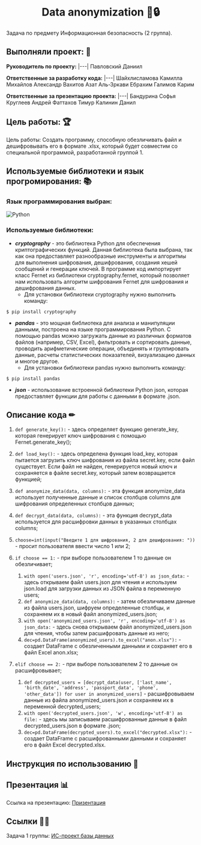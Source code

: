 <h1 align="center">Data anonymization 📝🔒</h1> 

Задача по предмету Информационная безопасность (2 группа).
## Выполняли проект: 👥

**Руководитель по проекту:** 
|---|
Павловский Даниил 

**Ответственные за разработку кода:** 
|---|
Шайхлисламова Камилла 
Михайлов Александр
Вахитов Азат
Аль-Зркави Ебрахим
Галимов Карим

 **Ответственные за презентацию проекта:**
|---|
Бандурина Софья
Круглеев Андрей
Фаттахов Тимур
Калинин Данил

## Цель работы: 🏆
Цель работы: Создать программу, способную обезличивать файл и дешифровывать его в формате .xlsx, который будет совместим со специальной программой, разработанной группой 1.

## Используемые библиотеки и язык прогромирования: 📚

### Язык программирования выбран: 
![Python](https://img.shields.io/badge/python-3670A0?style=for-the-badge&logo=python&logoColor=ffdd54)

### Используемые библиотеки: 
- ***cryptography*** - это библиотека Python для обеспечения криптографических функций. Данная библиотека была выбрана, так как она предоставляет разнообразные инструменты и алгоритмы для выполнения шифрования, дешифрования, создания хешей сообщений и генерации ключей. В программе код импортирует класс Fernet из библиотеки cryptography.fernet, который позволяет нам использовать алгоритм шифрования Fernet для шифрования и дешифрования данных.
   - Для установки библиотеки cryptography нужно выполнить команду:
```
$ pip install cryptography
```


- ***pandas*** - это мощная библиотека для анализа и манипуляции данными, построена на языке программирования Python. С помощью pandas можно загружать данные из различных форматов файлов (например, CSV, Excel), фильтровать и сортировать данные, проводить арифметические операции, объединять и группировать данные, расчеты статистических показателей, визуализацию данных и многое другое.
   - Для установки библиотеки pandas нужно выполнить команду:
```
$ pip install pandas
```

- ***json*** - использование встроенной библиотеки Python json, которая предоставляет функции для работы с данными в формате .json.

## Описание кода ✏
1. `def generate_key():` - здесь определяет функцию generate_key, которая генерирует ключ шифрования с помощью Fernet.generate_key();

2. `def load_key():` - здесь определена функция load_key, которая пытается загрузить ключ шифрования из файла secret.key, если файл существует. Если файл не найден, генерируется новый ключ и сохраняется в файле secret.key, который затем возвращается функцией;

3. `def anonymize_data(data, columns):` - эта функция anonymize_data использует полученные данные и список столбцов columns для шифрования определенных столбцов данных;

4. `def decrypt_data(data, columns):` - эта функция decrypt_data используется для расшифровки данных в указанных столбцах columns;

5. `choose=int(input("Введите 1 для шифрования, 2 для дешифрования: "))` - просит пользователя ввести число 1 или 2;

6. `if choose == 1:` - при выборе пользователем 1 то данные он обезличивает;
   1. `with open('users.json', 'r', encoding='utf-8') as json_data:` - здесь открываем файл users.json для чтения и используем json.load для загрузки данных из JSON файла в переменную users;
   2. `def anonymize_data(data, columns):` - затем обезличиваем данные из файла users.json, шифруем определенные столбцы, и сохраняем их в новый файл anonymized_users.json;
   3. `with open('anonymized_users.json', 'r', encoding='utf-8') as json_data:` - здесь снова открываем файл anonymized_users.json для чтения, чтобы затем расшифровать данные из него;
   4. `dec=pd.DataFrame(anonymized_users).to_excel("anon.xlsx"):` - создает DataFrame с обезличенными данными и сохраняет его в файл Excel anon.xlsx;

11. `elif choose == 2:` - при выборе пользователем 2 то данные он расшифровывает;
    1. `def decrypted_users = [decrypt_data(user, ['last_name', 'birth_date', 'address', 'passport_data', 'phone', 'other_data']) for user in anonymized_users]` - расшифровываем данные из файла anonymized_users.json и сохраняем их в переменной decrypted_users;
    2. `with open('decrypted_users.json', 'w', encoding='utf-8') as file:` - здесь мы записываем расшифрованные данные в файл decrypted_users.json в формате .json;
    3. `dec=pd.DataFrame(decrypted_users).to_excel("decrypted.xlsx"):` - создает DataFrame с расшифрованными данными и сохраняет его в файл Excel decrypted.xlsx.

## Инструкция по использованию 📝


## Презентация 📊

Ссылка на презентацию: [Призентация](https://docs.google.com/presentation/d/1tCGOnWw2tFFuYsGEm9Hs45owa1jznmdL/edit?usp=sharing&)

## Ссылки 👨‍💻
Задача 1 группы: [ИС-проект базы данных](https://github.com/AhmetshaLee/IS-database-project#is-database-project)

